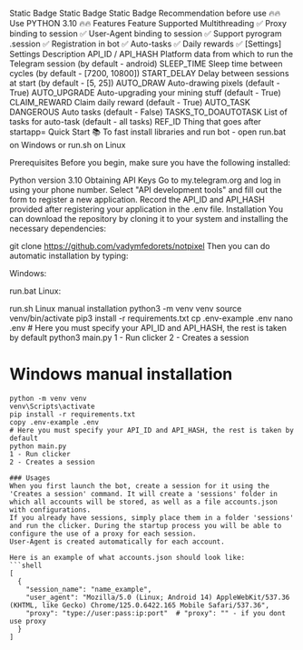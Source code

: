 Static Badge
Static Badge
Static Badge
Recommendation before use
🔥🔥 Use PYTHON 3.10 🔥🔥
Features
Feature	Supported
Multithreading	✅
Proxy binding to session	✅
User-Agent binding to session	✅
Support pyrogram .session	✅
Registration in bot	✅
Auto-tasks	✅
Daily rewards	✅
[Settings]
Settings	Description
API_ID / API_HASH	Platform data from which to run the Telegram session (by default - android)
SLEEP_TIME	Sleep time between cycles (by default - [7200, 10800])
START_DELAY	Delay between sessions at start (by default - [5, 25])
AUTO_DRAW	Auto-drawing pixels (default - True)
AUTO_UPGRADE	Auto-upgrading your mining stuff (default - True)
CLAIM_REWARD	Claim daily reward (default - True)
AUTO_TASK DANGEROUS	Auto tasks (default - False)
TASKS_TO_DOAUTOTASK	List of tasks for auto-task (default - all tasks)
REF_ID	Thing that goes after startapp=
Quick Start 📚
To fast install libraries and run bot - open run.bat on Windows or run.sh on Linux

Prerequisites
Before you begin, make sure you have the following installed:

Python version 3.10
Obtaining API Keys
Go to my.telegram.org and log in using your phone number.
Select "API development tools" and fill out the form to register a new application.
Record the API_ID and API_HASH provided after registering your application in the .env file.
Installation
You can download the repository by cloning it to your system and installing the necessary dependencies:

git clone https://github.com/vadymfedorets/notpixel
Then you can do automatic installation by typing:

Windows:

run.bat
Linux:

run.sh
Linux manual installation
python3 -m venv venv
source venv/bin/activate
pip3 install -r requirements.txt
cp .env-example .env
nano .env  # Here you must specify your API_ID and API_HASH, the rest is taken by default
python3 main.py
1 - Run clicker
2 - Creates a session

# Windows manual installation
```shell
python -m venv venv
venv\Scripts\activate
pip install -r requirements.txt
copy .env-example .env
# Here you must specify your API_ID and API_HASH, the rest is taken by default
python main.py
1 - Run clicker
2 - Creates a session

### Usages
When you first launch the bot, create a session for it using the 'Creates a session' command. It will create a 'sessions' folder in which all accounts will be stored, as well as a file accounts.json with configurations.
If you already have sessions, simply place them in a folder 'sessions' and run the clicker. During the startup process you will be able to configure the use of a proxy for each session.
User-Agent is created automatically for each account.

Here is an example of what accounts.json should look like:
```shell
[
  {
    "session_name": "name_example",
    "user_agent": "Mozilla/5.0 (Linux; Android 14) AppleWebKit/537.36 (KHTML, like Gecko) Chrome/125.0.6422.165 Mobile Safari/537.36",
    "proxy": "type://user:pass:ip:port"  # "proxy": "" - if you dont use proxy
  }
]
